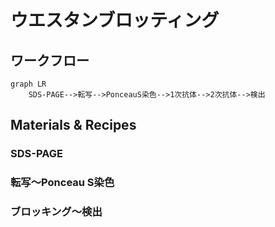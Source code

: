 # ウエスタンブロッティング

## ワークフロー

```mermaid
graph LR
    SDS-PAGE-->転写-->PonceauS染色-->1次抗体-->2次抗体-->検出
```

## Materials & Recipes

### SDS-PAGE

### 転写～Ponceau S染色

### ブロッキング～検出



